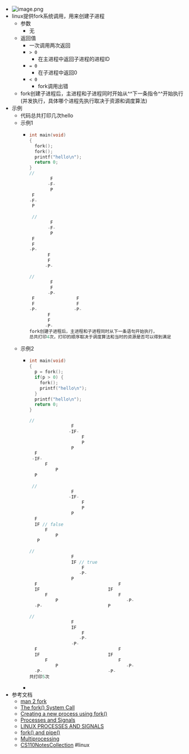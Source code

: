 - ![image.png](../assets/image_1675212886948_0.png)
- linux提供fork系统调用，用来创建子进程
	- 参数
		- 无
	- 返回值
		- 一次调用两次返回
		- `> 0`
			- 在主进程中返回子进程的进程ID
		- `= 0`
			- 在子进程中返回0
		- `< 0`
			- fork调用出错
	- fork创建子进程后，主进程和子进程同时开始从^^下一条指令^^开始执行(并发执行，具体哪个进程先执行取决于资源和调度算法)
- 示例
	- 代码总共打印几次hello
	- 示例1
		- ```c
		  int main(void)
		  {
		    fork();
		    fork();
		    printf("hello\n");
		    return 0;
		  }
		  //
		          F
		         -F-
		          P
		   F
		  -F-
		   P
		   
		   //
		          F
		         -F-
		          P
		   F
		   F
		  -P-
		         F
		         F
		        -P-
		  
		  //
		          F
		          F
		         -P-
		   F				F
		   F				F
		  -P-			   -P-
		         F
		         F
		        -P-
		  fork创建子进程后，主进程和子进程同时从下一条语句开始执行，
		  总共打印4次，打印的顺序取决于调度算法和当时的资源是否可以得到满足
		  ```
	- 示例2
		- ```c
		  int main(void)
		  {
		    p = fork();
		    if(p > 0) {
		      fork();
		      printf("hello\n");
		    }
		    printf("hello\n");
		    return 0;
		  }
		  
		  //
		                  F
		                 -IF-
		                      F
		                      P
		                  P
		    F
		   -IF-
		  		F
		    		P
		    P
		   
		   //
		                  F
		                 -IF-
		                      F
		                      P
		                  P
		    F
		    IF // false
		  		F
		    		P
		     P
		  
		  //
		                  F
		                  IF // true
		                      F
		                     -P-
		                  P
		    F								F
		    IF 							IF
		  		F							F
		    		P						   -P-
		    -P-							P
		  
		  //
		                  F
		                  IF
		                      F
		                     -P-
		                  -P-
		    F								F
		    IF							IF
		  		F							F
		    		P						   -P-
		    -P-							-P-
		  共打印5次
		  ```
		-
- 参考文档
	- [man 2 fork](https://man7.org/linux/man-pages/man2/fork.2.html)
	- [The fork() System Call](https://www.csl.mtu.edu/cs4411.ck/www/NOTES/process/fork/create.html)
	- [Creating a new process using fork()](https://teaching.csse.uwa.edu.au/units/CITS2002/lectures/lecture09/singlepage.html)
	- [Processes and Signals](https://home.adelphi.edu/~pe16132/csc271/ppt/summaries/ProcessesAndSignals.htm)
	- [LINUX PROCESSES AND SIGNALS](https://www.bogotobogo.com/Linux/linux_process_and_signals.php)
	- [fork() and pipe()](https://ops-class.org/slides/2017-02-10-forksynch/)
	- [Multiprocessing](http://web.stanford.edu/~hhli/CS110Notes/CS110NotesCollection/Topic%202%20Multiprocessing%20(1).html)
	- [CS110NotesCollection](https://web.stanford.edu/~hhli/CS110Notes/CS110NotesCollection/) #linux